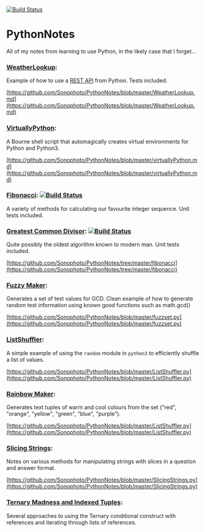 [![Build Status](https://travis-ci.org/Sonophoto/PythonNotes.svg?branch=master)](https://travis-ci.org/Sonophoto/PythonNotes)

# PythonNotes
All of my notes from learning to use Python, in the likely case that I forget...

### [WeatherLookup](https://github.com/Sonophoto/PythonNotes/tree/master/weatherLookup):
Example of how to use a [REST API](https://www.ics.uci.edu/~fielding/pubs/dissertation/top.htm) from Python. Tests included.

[https://github.com/Sonophoto/PythonNotes/blob/master/WeatherLookup.md](https://github.com/Sonophoto/PythonNotes/blob/master/WeatherLookup.md)
    
### [VirtuallyPython](https://github.com/Sonophoto/PythonNotes/tree/master/virtuallyPython):
A Bourne shell script that automagically creates virtual environments for Python and Python3.

[https://github.com/Sonophoto/PythonNotes/blob/master/virtuallyPython.md](https://github.com/Sonophoto/PythonNotes/blob/master/virtuallyPython.md)

### [Fibonacci](https://github.com/Sonophoto/PythonNotes/tree/master/fibonacci): [![Build Status](https://travis-ci.org/Sonophoto/PythonNotes.svg?branch=master)](https://travis-ci.org/Sonophoto/PythonNotes)

A variety of methods for calculating our favourite integer sequence. Unit tests included.

### [Greatest Common Divisor](https://github.com/Sonophoto/PythonNotes/tree/master/GCD): [![Build Status](https://travis-ci.org/Sonophoto/PythonNotes.svg?branch=master)](https://travis-ci.org/Sonophoto/PythonNotes)

Quite possibly the oldest algorithm known to modern man. Unit tests included.

[https://github.com/Sonophoto/PythonNotes/tree/master/fibonacci](https://github.com/Sonophoto/PythonNotes/tree/master/fibonacci)

### [Fuzzy Maker](https://github.com/Sonophoto/PythonNotes/blob/master/fuzzset.py):
Generates a set of test values for GCD. Clean example of how to generate random test information using
known good functions such as math.gcd()

[https://github.com/Sonophoto/PythonNotes/blob/master/fuzzset.py](https://github.com/Sonophoto/PythonNotes/blob/master/fuzzset.py)

### [ListShuffler](https://github.com/Sonophoto/PythonNotes/blob/master/ListShuffler.py):
A simple example of using the `random` module in `python3` to efficiently shuffle a list of values.

[https://github.com/Sonophoto/PythonNotes/blob/master/ListShuffler.py](https://github.com/Sonophoto/PythonNotes/blob/master/ListShuffler.py)

### [Rainbow Maker](https://github.com/Sonophoto/PythonNotes/blob/master/RainbowGenerator.py):
Generates text tuples of warm and cool colours from the set ("red", "orange", "yellow", "green", "blue", "purple").

[https://github.com/Sonophoto/PythonNotes/blob/master/ListShuffler.py](https://github.com/Sonophoto/PythonNotes/blob/master/ListShuffler.py)

### [Slicing Strings](https://github.com/Sonophoto/PythonNotes/blob/master/SlicingStrings.py):
Notes on various methods for manipulating strings with slices in a question and answer format.

[https://github.com/Sonophoto/PythonNotes/blob/master/SlicingStrings.py](https://github.com/Sonophoto/PythonNotes/blob/master/SlicingStrings.py)

### [Ternary Madness and Indexed Tuples](https://github.com/Sonophoto/PythonNotes/blob/master/TernaryMadnessAndIndexedTuples.py):
Several approaches to using the Ternary conditional construct with references and iterating through lists of references. 

